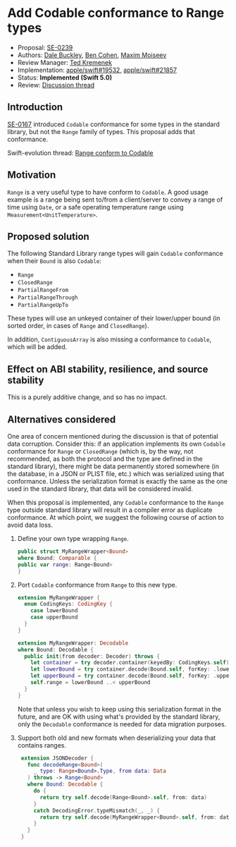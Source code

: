 # Add Codable conformance to Range types

* Proposal: [SE-0239](0239-codable-range.md)
* Authors: [Dale Buckley](https://github.com/dlbuckley), [Ben Cohen](https://github.com/airspeedswift), [Maxim Moiseev](https://github.com/moiseev)
* Review Manager: [Ted Kremenek](https://github.com/tkremenek)
* Implementation: [apple/swift#19532](https://github.com/apple/swift/pull/19532),
                  [apple/swift#21857](https://github.com/apple/swift/pull/21857)
* Status: **Implemented (Swift 5.0)**
* Review: [Discussion thread](https://forums.swift.org/t/se-0239-add-codable-conformance-to-range-types/18794/51)


## Introduction

[SE-0167](0167-swift-encoders.md) introduced `Codable` conformance for some types in the standard
library, but not the `Range` family of types. This proposal adds that
conformance.

Swift-evolution thread: [Range conform to Codable](https://forums.swift.org/t/range-conform-to-codable/15552)

## Motivation

`Range` is a very useful type to have conform to `Codable`. A good usage example is a range being sent to/from a client/server to convey a range of time using `Date`, or a safe operating temperature range using `Measurement<UnitTemperature>`.

## Proposed solution

The following Standard Library range types will gain `Codable` conformance
when their `Bound` is also `Codable`:

 * `Range`
 * `ClosedRange`
 * `PartialRangeFrom`
 * `PartialRangeThrough`
 * `PartialRangeUpTo`

These types will use an unkeyed container of their lower/upper bound (in sorted order, in cases of `Range` and `ClosedRange`).

In addition, `ContiguousArray` is also missing a conformance to `Codable`, which will be added.

## Effect on ABI stability, resilience, and source stability

This is a purely additive change, and so has no impact.

## Alternatives considered

One area of concern mentioned during the discussion is that of
potential data corruption. Consider this: if an application implements its own
`Codable` conformance for `Range` or `ClosedRange` (which is, by the way, not
recommended, as both the protocol and the type are defined in the standard
library), there might be data permanently stored somewhere (in the database, in
a JSON or PLIST file, etc.) which was serialized using that conformance. Unless
the serialization format is exactly the same as the one used in the standard
library, that data will be considered invalid.

When this proposal is implemented, any `Codable` conformance to the `Range` type
outside standard library will result in a compiler error as duplicate
conformance. At which point, we suggest the following course of action to avoid
data loss.

1. Define your own type wrapping `Range`.

    ```swift
    public struct MyRangeWrapper<Bound>
    where Bound: Comparable {
    public var range: Range<Bound>
    }
    ```

2. Port `Codable` conformance from `Range` to this new type.

    ```swift
    extension MyRangeWrapper {
      enum CodingKeys: CodingKey {
        case lowerBound
        case upperBound
      }
    }

    extension MyRangeWrapper: Decodable
    where Bound: Decodable {
      public init(from decoder: Decoder) throws {
        let container = try decoder.container(keyedBy: CodingKeys.self)
        let lowerBound = try container.decode(Bound.self, forKey: .lowerBound)
        let upperBound = try container.decode(Bound.self, forKey: .upperBound)
        self.range = lowerBound ..< upperBound
      }
    }

    ```

    Note that unless you wish to keep using this serialization format in the
    future, and are OK with using what's provided by the standard library, only
    the `Decodable` conformance is needed for data migration purposes.

3. Support both old and new formats when deserializing your data that contains
   ranges.

   ```swift
    extension JSONDecoder {
      func decodeRange<Bound>(
        _ type: Range<Bound>.Type, from data: Data
      ) throws -> Range<Bound>
      where Bound: Decodable {
        do {
          return try self.decode(Range<Bound>.self, from: data)
        }
        catch DecodingError.typeMismatch(_, _) {
          return try self.decode(MyRangeWrapper<Bound>.self, from: data).range
        }
      }
    }
    ```
